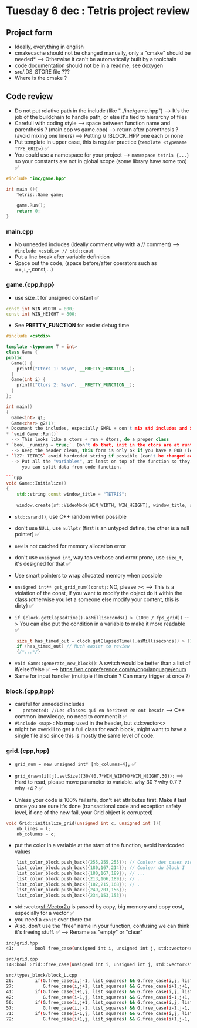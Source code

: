 # Tuesday 6 dec : Tetris project review #

## Project form ##

* Ideally, everything in english
* cmakecache should not be changed manually, only a "cmake" should be needed*
  --> Otherwise it can't be automatically built by a toolchain
* code documentation should not be in a readme, see doxygen
* src/.DS_STORE file ???
* Where is the cmake ?

## Code review ##

* Do not put relative path in the include (like "../inc/game.hpp")
  --> It's the job of the buildchain to handle path, or else it's tied to hierarchy of files
* Carefull with coding style
  --> space between function name and parenthesis ? (main.cpp vs game.cpp)
  --> return after parenthesis ? (avoid mixing one liners)
  --> Putting // !BLOCK_HPP one each or none
* Put template in upper case, this is regular practice (`template <typename TYPE_GRID>`) :white_check_mark:
* You could use a namespace for your project
  --> `namespace tetris {...}` so your constants are not in global scope (some library have some too) :white_check_mark:

```cpp
#include "inc/game.hpp"

int main (){
    Tetris::Game game;
	
    game.Run();
    return 0;
}
```

### main.cpp ###

* No unneeded includes (ideally comment why with a // comment)
  --> `#include <cstdio> // std::cout`
* Put a line break after variable definition
* Space out the code, (space before/after operators such as ==,+,-,const,...)

### game.{cpp,hpp} ###

* use size_t for unsigned constant :white_check_mark:
```cpp
const int WIN_WIDTH = 800;
const int WIN_HEIGHT = 800;
```

* See __PRETTY_FUNCTION__ for easier debug time

```cpp
#include <cstdio>

template <typename T = int>
class Game {
public:
  Game() {
    printf("Ctors 1: %s\n", __PRETTY_FUNCTION__);
  }
  Game(int i) {
    printf("Ctors 2: %s\n", __PRETTY_FUNCTION__);
  }
};

int main()
{
  Game<int> g1;
  Game<char> g2(1);
* Document the includes, especially SMFL + don't mix std includes and SFML
* `void Game::Run()`
  --> This looks like a ctors + run + dtors, do a proper class
* `bool _running = true;`. Don't do that, init in the ctors are at runtime it's not a static variable
  --> Keep the header clean, this form is only ok if you have a POD (ie: a structure with no ctors)
* `l27: TETRIS` avoid hardcoded string if possible (can't be changed easily)
  --> Put all the "variables", at least on top of the function so they are grouped up and 
	  you can split data from code function.
	  
```Cpp
void Game::Initialize()
{
	std::string const window_title = "TETRIS";
	
    window.create(sf::VideoMode(WIN_WIDTH, WIN_HEIGHT), window_title, sf::Style::Close);
```

* `std::srand()`, use C++ random when possible
* don't use `NULL`, use `nullptr` (first is an untyped define, the other is a null pointer) :white_check_mark:
* `new` is not catched for memory allocation error
* don't use `unsigned int`, way too verbose and error prone, use `size_t`, it's designed for that :white_check_mark:
* Use smart pointers to wrap allocated memory when possible

* `unsigned int** get_grid_num()const;`: NO, please ><
  --> This is a violation of the const, if you want to modify the object do it within the class (otherwise you let a someone else modify your content, this is dirty) :white_check_mark:

* `if (clock.getElapsedTime().asMilliseconds() > (1000 / fps_grid))`
  --> You can also put the condition in a variable to make it more readable :white_check_mark:

```Cpp
	size_t has_timed_out = clock.getElapsedTime().asMilliseconds() > (1000 / fps_grid);
	if (has_timed_out) // Much easier to review
	{/*...*/}
```

* `void Game::generate_new_block()`: A switch would be better than a list of if/elseif/else :white_check_mark:
  --> https://en.cppreference.com/w/cpp/language/enum
* Same for input handler (multiple if in chain ? Can many trigger at once ?)

### block.{cpp,hpp} ###

* careful for unneded includes
* `   protected: //Les classes qui en heritent en ont besoin`
  --> C++ common knowledge, no need to comment it :white_check_mark:
* `#include <map>` : No map used in the header, but std::vector<>
* might be overkill to get a full class for each block, might want to have a single file also since
  this is mostly the same level of code.

### grid.{cpp,hpp} ###

* `grid_num = new unsigned int* [nb_columns+4];` :white_check_mark:
* `grid_drawn[i][j].setSize({30/(0.7*WIN_WIDTH)*WIN_HEIGHT,30});`
  --> Hard to read, please move parameter to variable. why 30 ? why 0.7 ? why +4 ? :white_check_mark:
  
* Unless your code is 100% failsafe, don't set attributes first. Make it last once you are sure it's done (transactional code and exception safety level, if one of the new fail, your Grid object is corrupted)
```cpp
void Grid::initialize_grid(unsigned int c, unsigned int l){
    nb_lines = l;
    nb_columns = c;
```

* put the color in a variable at the start of the function, avoid hardcoded values
```cpp
    list_color_block.push_back({255,255,255}); // Couleur des cases vides
    list_color_block.push_back({180,167,214}); // Couleur du block I
    list_color_block.push_back({180,167,189}); // ...
    list_color_block.push_back({213,166,189}); // ..
    list_color_block.push_back({182,215,168}); // .
    list_color_block.push_back({249,203,156});
    list_color_block.push_back({234,153,153});
```

* std::vector<sf::Vector2u> is passed by copy, big memory and copy cost, especially for a vector :white_check_mark:
* you need a `const` over there too
* Also, don't use the "free" name in your function, confusing we can think it's freeing stuff. :white_check_mark:
  --> Rename as "empty" or "clear"
```bash
inc/grid.hpp
41:        bool free_case(unsigned int i, unsigned int j, std::vector<sf::Vector2u> list_squares);

src/grid.cpp
148:bool Grid::free_case(unsigned int i, unsigned int j, std::vector<sf::Vector2u> list_squares){

src/types_block/block_L.cpp
26:        if(G.free_case(i,j-1, list_squares) && G.free_case(i,j, list_squares) &&
27:           G.free_case(i,j+1, list_squares) && G.free_case(i+1,j+1, list_squares) ){
41:        if(G.free_case(i+1,j, list_squares) && G.free_case(i,j, list_squares) &&
42:           G.free_case(i-1,j, list_squares) && G.free_case(i-1,j+1, list_squares) ){
56:        if(G.free_case(i,j+1, list_squares) && G.free_case(i,j, list_squares) &&
57:           G.free_case(i,j-1, list_squares) && G.free_case(i-1,j-1, list_squares) ){
71:        if(G.free_case(i-1,j, list_squares) && G.free_case(i,j, list_squares) &&
72:           G.free_case(i+1,j, list_squares) && G.free_case(i+1,j-1, list_squares) ){
```
